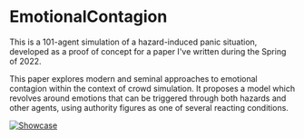 # EmotionalContagion

This is a 101-agent simulation of a hazard-induced panic situation, developed as a proof of concept for a paper I've written during the Spring of 2022.

This paper explores modern and seminal approaches to emotional contagion within the context of crowd simulation. It proposes a model which revolves around emotions that can be triggered through both hazards and other agents, using authority figures as one of several reacting conditions.

[![Showcase](https://github.com/MiguelCPereira/SuperMario64Remake/blob/main/EmotionalContagion_Screenshots/Showcase_Thumbnail.png)](https://www.youtube.com/watch?v=MgnYzYdUeZc "Emotional Contagion - Showcase")
